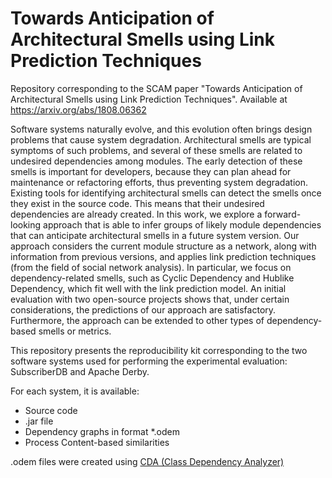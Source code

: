 # Towards Anticipation of Architectural Smells using  Link Prediction Techniques
Repository corresponding to the SCAM paper "Towards Anticipation of Architectural Smells using  Link Prediction Techniques". 
Available at https://arxiv.org/abs/1808.06362

Software systems naturally evolve, and this evolution often brings design problems that cause system degradation. Architectural smells are typical symptoms of such problems, and several of these smells are related to undesired dependencies among modules. The early detection of these smells is important for developers, because they can plan ahead for maintenance or refactoring efforts, thus preventing system degradation. Existing tools for identifying architectural smells can detect the smells once they exist in the source code. This means that their undesired dependencies are already created. In this work, we explore a forward-looking approach that is able to infer groups of likely module dependencies that can anticipate architectural smells in a future system version. Our approach considers the current module structure as a network, along with information from previous versions, and applies link prediction techniques (from the field of social network analysis). In particular, we focus on dependency-related smells, such as Cyclic Dependency and Hublike Dependency, which fit well with the link prediction model. An initial evaluation with two open-source projects shows that, under certain considerations, the predictions of our approach are satisfactory. Furthermore, the approach can be extended to other types of dependency-based smells or metrics.

This repository presents the reproducibility kit corresponding to the two software systems used for performing the experimental evaluation: SubscriberDB and Apache Derby.

For each system, it is available:

* Source code
* .jar file
* Dependency graphs in format *.odem
* Process Content-based similarities

.odem files were created using [CDA (Class Dependency Analyzer)](http://www.dependency-analyzer.org/)
